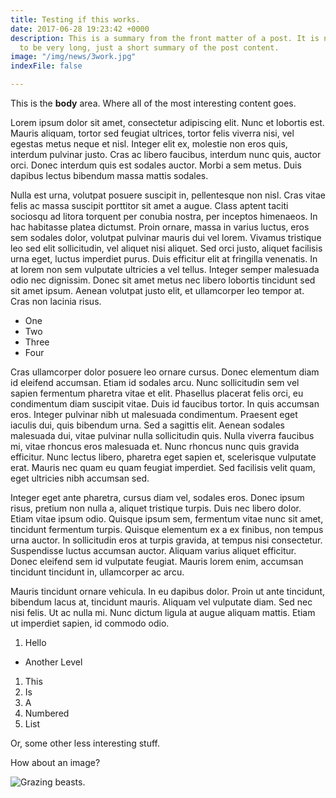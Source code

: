 ```yaml
---
title: Testing if this works.
date: 2017-06-28 19:23:42 +0000
description: This is a summary from the front matter of a post. It is not intended
  to be very long, just a short summary of the post content.
image: "/img/news/3work.jpg"
indexFile: false

---
```

This is the **body** area. Where all of the most interesting content goes.

Lorem ipsum dolor sit amet, consectetur adipiscing elit. Nunc et lobortis est. Mauris aliquam, tortor sed feugiat ultrices, tortor felis viverra nisi, vel egestas metus neque et nisl. Integer elit ex, molestie non eros quis, interdum pulvinar justo. Cras ac libero faucibus, interdum nunc quis, auctor orci. Donec interdum quis est sodales auctor. Morbi a sem metus. Duis dapibus lectus bibendum massa mattis sodales.

Nulla est urna, volutpat posuere suscipit in, pellentesque non nisl. Cras vitae felis ac massa suscipit porttitor sit amet a augue. Class aptent taciti sociosqu ad litora torquent per conubia nostra, per inceptos himenaeos. In hac habitasse platea dictumst. Proin ornare, massa in varius luctus, eros sem sodales dolor, volutpat pulvinar mauris dui vel lorem. Vivamus tristique leo sed elit sollicitudin, vel aliquet nisi aliquet. Sed orci justo, aliquet facilisis urna eget, luctus imperdiet purus. Duis efficitur elit at fringilla venenatis. In at lorem non sem vulputate ultricies a vel tellus. Integer semper malesuada odio nec dignissim. Donec sit amet metus nec libero lobortis tincidunt sed sit amet ipsum. Aenean volutpat justo elit, et ullamcorper leo tempor at. Cras non lacinia risus.

* One
* Two
* Three
* Four

Cras ullamcorper dolor posuere leo ornare cursus. Donec elementum diam id eleifend accumsan. Etiam id sodales arcu. Nunc sollicitudin sem vel sapien fermentum pharetra vitae et elit. Phasellus placerat felis orci, eu condimentum diam suscipit vitae. Duis id faucibus tortor. In quis accumsan eros. Integer pulvinar nibh ut malesuada condimentum. Praesent eget iaculis dui, quis bibendum urna. Sed a sagittis elit. Aenean sodales malesuada dui, vitae pulvinar nulla sollicitudin quis. Nulla viverra faucibus mi, vitae rhoncus eros malesuada et. Nunc rhoncus nunc quis gravida efficitur. Nunc lectus libero, pharetra eget sapien et, scelerisque vulputate erat. Mauris nec quam eu quam feugiat imperdiet. Sed facilisis velit quam, eget ultricies nibh accumsan sed.

Integer eget ante pharetra, cursus diam vel, sodales eros. Donec ipsum risus, pretium non nulla a, aliquet tristique turpis. Duis nec libero dolor. Etiam vitae ipsum odio. Quisque ipsum sem, fermentum vitae nunc sit amet, tincidunt fermentum turpis. Quisque elementum ex a ex finibus, non tempus urna auctor. In sollicitudin eros at turpis gravida, at tempus nisi consectetur. Suspendisse luctus accumsan auctor. Aliquam varius aliquet efficitur. Donec eleifend sem id vulputate feugiat. Mauris lorem enim, accumsan tincidunt tincidunt in, ullamcorper ac arcu.

Mauris tincidunt ornare vehicula. In eu dapibus dolor. Proin ut ante tincidunt, bibendum lacus at, tincidunt mauris. Aliquam vel vulputate diam. Sed nec nisi felis. Ut ac nulla mi. Nunc dictum ligula at augue aliquam mattis. Etiam ut imperdiet sapien, id commodo odio.

1. Hello
  * Another Level
1. This
1. Is
1. A
1. Numbered
1. List

Or, some other less interesting stuff.

How about an image?

![Grazing beasts.](/img/news/1B65075_0260.jpg)